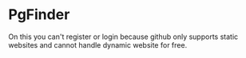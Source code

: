 # PgFinder
On this you can't register or login because github only supports static websites and cannot handle dynamic website for free.
